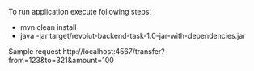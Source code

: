 To run application execute following steps:

- mvn clean install
- java -jar target/revolut-backend-task-1.0-jar-with-dependencies.jar

Sample request
http://localhost:4567/transfer?from=123&to=321&amount=100
